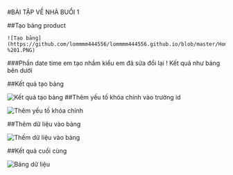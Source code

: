 #BÀI TẬP VỀ NHÀ BUỔI 1

##Tạo bảng product



    ![Tạo bảng](https://github.com/lommmm444556/lommmm444556.github.io/blob/master/Homework%20SQL/1/Capture%20-%201.PNG)



###Phần date time em tạo nhầm kiểu em đã sửa đổi lại ! Kết quả như bảng bên dưới



##Kết quả tạo bảng



![Kết quả tạo bảng](https://github.com/lommmm444556/lommmm444556.github.io/blob/master/Homework%20SQL/1/1-.PNG)
##Thêm yếu tố khóa chính vào trường id 



![Thêm yếu tố khóa chính](https://github.com/lommmm444556/lommmm444556.github.io/blob/master/Homework%20SQL/1/Capture%20-%203.PNG)



##Thêm dữ liệu vào bảng



![Thếm dữ liệu vào bảng](https://github.com/lommmm444556/lommmm444556.github.io/blob/master/Homework%20SQL/1/Capture%20-%205.PNG)



##Kết quả cuối cùng 



![Bảng dữ liệu](https://github.com/lommmm444556/lommmm444556.github.io/blob/master/Homework%20SQL/1/6-.PNG)

